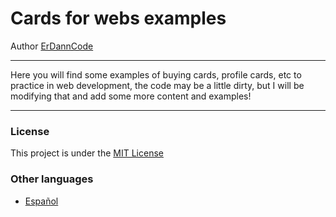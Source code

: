 # Cards for webs examples

Author [ErDannCode](https://www.instagram.com/erdanncode/)

---

Here you will find some examples of buying cards, profile cards, etc to practice in web development, the code may be a little dirty, but I will be modifying that and add some more content and examples!

---

### License

This project is under the [MIT License](./LICENSE.md)

### Other languages

- [Español](./README-español.md)
